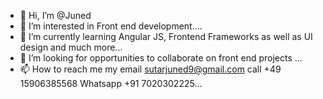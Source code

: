 - 👋 Hi, I’m @Juned
- 👀 I’m interested in  Front end development....
- 🌱 I’m currently learning  Angular JS, Frontend Frameworks as well as UI design and much more...
- 💞️ I’m looking for opportunities to collaborate on front end projects ...
- 📫 How to reach me  my email sutarjuned9@gmail.com call +49 15906385568 Whatsapp +91 7020302225...

<!---
Juned9151/Juned9151 is a ✨ special ✨ repository because its `README.md` (this file) appears on your GitHub profile.
You can click the Preview link to take a look at your changes.
--->
